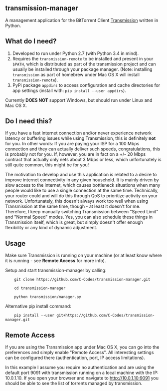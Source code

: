 ## transmission-manager

A management application for the BitTorrent Client [Transmission](http://www.transmissionbt.com/ "Transmission Homepage") written in Python.

## What do I need?

1. Developed to run under Python 2.7 (with Python 3.4 in mind).
2. Requires the `transmission-remote` to be installed and present in your `$PATH`, which is distributed as part of the transmission project and can usually be installed through your package manager. (Note: installing `transmission` as part of homebrew under Mac OS X will install `transmission-remote`).
3. PyPi package `appdirs` to access configuration and cache directories for app settings (install with: `pip install --user appdirs`).

Currently **DOES NOT** support Windows, but should run under Linux and Mac OS X.

## Do I need this?

If you have a fast internet connection and/or never experience network latency or buffering issues while using Transmission, this is definitely **not** for you. In other words: If you are paying your ISP for a 100 Mbps connection and they can actually deliver such speeds, congratulations, this is probably not for you. If, however, you are in fact on a +/- 20 Mbps contract that actually only nets about 3 Mbps or less, which unfortunately is still quite common, this might be for you!

The motivation to develop and use this application is related to a desire to improve internet connectivity in any given household. It is mainly driven by slow access to the internet, which causes bottleneck situations when many people would like to use a single connection at the same time. Technically, your router could and will do this through QoS to prioritize activity on your network. Unfortunately, this doesn't always work too well when using Transmission at the same time, though - at least it doesn't for me. Therefore, I keep manually switching Transmission between "Speed Limit" and "Normal Speed" modes. Yes, you can also schedule these things in Transmission itself, which is great, but simply doesn't offer enough flexibility or any kind of dynamic adjustment.

## Usage

Make sure Transmission is running on your machine (or at least know where it is running - see **Remote Access** for more info).

Setup and start transmission-manager by calling:

`    git clone https://github.com/C-Codes/transmission-manager.git`

`    cd transmission-manager`

`    python transmission/manager.py`

Alternative pip install command:

`    pip install --user git+https://github.com/C-Codes/transmission-manager.git`

## Remote Access

If you are using the Transmission app under Mac OS X, you can go into the preferences and simply enable "Remote Access". All interesting settings can be configured there (authentication, port, IP access limitations).

In this example I assume you require no authentication and are using the default port 9091 with transmission running on a local machine with the IP: 10.0.1.10. If you open your browser and navigate to http://10.0.1.10:9091 you should be able to see the list of torrents managed by transmission.
